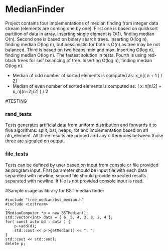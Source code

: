 # MedianFinder
Project contains four implementations of median finding from integer data stream (elements are coming one by one).
First one is based on quicksort partition of data in array. Inserting single element is O(1), finding median O(n).
Second one is based on binary search trees. Inserting O(log n), finding median O(log n), but pessimistic for both is O(n) as tree may be not balanced.
Third is based on two heaps: min and max. Inserting O(log n), finding median O(log n). The fastest solution in tests. 
Fourth is using red-black trees for self balancing of tree. Inserting O(log n), finding median O(log n).

* Median of odd number of sorted elements is computed as: x_n[( n + 1 ) / 2] 
* Median of even number of sorted elements is computed as: ( x_n[n/2] + x_n[(n+2)/2] ) / 2

#TESTING
### rand_tests 
Tests generates artificial data from uniform distribution and forwards it to five algorithms: split, bst, heaps, rbt and implementation based on stl nth_element. All three results are printed and any differences between those three are signaled on output.

### file_tests 
Tests can be defined by user based on input from console or file provided as program input. First parameter should be input file with each data separeted with newline, second file should provide expected results separated with newline. If file is not provided console input is read.

#Sample usage as library for BST median finder
```
#include "tree_median/bst_median.h"
#include <iostream>
...
IMedianComputer *p = new BSTMedian();
std::vector<int> data = { 6, 5, 4, 3, 8, 2, 4 };
for( const auto &d : data ) {
	p->add(d);
	std::cout << p->getMedian() << ", ";
}
std::cout << std::endl;
delete p;
```

